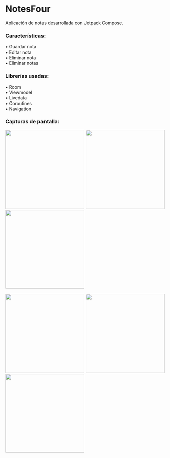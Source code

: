 # NotesFour
Aplicación de notas desarrollada con Jetpack Compose.

<h3>Características:</h3>
• Guardar nota
<br>
• Editar nota
<br>
• Eliminar nota
<br>
• Eliminar notas

<h3>Librerías usadas:</h3>
• Room
<br>
• Viewmodel
<br>
• Livedata
<br>
• Coroutines
<br>
• Navigation

<h3>Capturas de pantalla:</h3>

<div class="row">
      	<img src="https://blogger.googleusercontent.com/img/a/AVvXsEhFy4i9hHho-vt4qbAeumRaECjcaU80j5t28pCByf6F5GGGY6UciSxyZKo9qtji1QSWznMRtac1sOkRSsQNwpZnZO3yHwzZ0DcEzpcKlsrLqhnSdHnHu4kEWIjAQ0QTU6mwoMW8qaj4ac8mtbT-xhXLVhB-swFv12bdmwG6a_gjsKbOE1IOXRGlW00u=s16000" width="250">
      	<img src="https://blogger.googleusercontent.com/img/a/AVvXsEhiqnMD-BTSru0ySo6rZG0mcErFaP5aJutLMPpyHGIu763tFO2MB5zgP-Rl0t5r6nJe8rOQ1aPBZI1aJ_lVD73r5OUK9i-hSCWTIZWn53jHyF6FfkFC4MIh_vn9uCv-Srj8jFjck28qrJ3U-MrbhRdRVqzvv_uDEWcBCm9sONEFQWUWecwYFHbKTXty=s16000" width="250">
        <img src="https://blogger.googleusercontent.com/img/a/AVvXsEjUKkwy06samxYee0BR4sUiMl8e2vK0IXThsX1lWR8ucMz6ezIPQVgPc99dCxAMnmw4EeWocwcqzA84UTFNWRxuDLK5zFnNyYr3_l-LmJjKBbqfJa1ZCklkatMql4e7SzX3Z0UVN-isqDzTSoqIwz7l2dmu_D3XVlIr1JAaWZWloNLw3SsKK5jKi3S6=s16000" width="250">
</div>

<br>

<div class="row">
        <img src="https://blogger.googleusercontent.com/img/a/AVvXsEhLBEtHGcpsHKOV-blfix6Av4PKT8AAfbK7DfQ4OUGaEpajrw9bcbY0p2_pLfFjsMy_P2CrcbZCOeckXV42s3njaUlFniSuIuSCaDkRb7U5jOdZOIKSBRCOf9bqkBjM7bR1U7E2sF36AxAxdfaB5-j1ZPVZzAg1NwbfTAkKDcc-Gzfg0MHGxlmeRBAB=s16000" width="250">
      	<img src="https://blogger.googleusercontent.com/img/a/AVvXsEiNBr_SWGBH7TNXkCmCMHxXKdDVkp9MHtFrPOmqG9wAFqqnipP3vJNxszwwa9UkESSnX-6ZFj3LC7yVSJlS08MJ2N9HqXWbBE2_sJ6WmwAJzt5AlVVsUSI-ffZ-PMc3qH1osPpC4ZWAkbmBPgBwyhCljwenyDhLCaNWXcMV2YpuokPY2GgGfvkfbjhP=s16000" width="250">
        <img src="https://blogger.googleusercontent.com/img/a/AVvXsEjt1u2iSOKqwlC8NcB32ja-7JBmLr2PaWRY4NCwcrG4qMD6SvGPdQUVOsp62HySHVBybwBca0Q7LoQrYQq--4D0SF79o_yEF0qrzxnz5-vhgXeWV5l8cuDPOhbQyrbaVq_k6oFogz1rV1j_8-1eE4Y8ZMb4mOleD1otPMN5re0A08vCawF3C47iTpeF=s16000" width="250">
</div>
